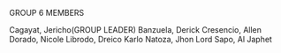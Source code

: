 GROUP 6 MEMBERS

Cagayat, Jericho(GROUP LEADER)
Banzuela, Derick
Cresencio, Allen
Dorado, Nicole
Librodo, Dreico Karlo
Natoza, Jhon Lord
Sapo, Al Japhet
